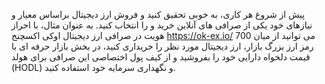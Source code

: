پیش از شروع هر کاری، به خوبی تحقیق کنید و فروش ارز دیجیتال براساس معیار و نیازهای خود یکی از صرافی های آنلاین خرید و را انتخاب کنید. به عنوان مثال، با احراز هویت در صرافی ارز دیجیتال اوکی اکسچنج https://ok-ex.io/ می توانید از میان 700 رمز ارز بزرگ بازار، ارز دیجیتال مورد نظر را خریداری کنید، در بخش بازار حرفه ای با قیمت دلخواه دارایی خود را بفروشید و از کیف پول اختصاصی این صرافی برای هولد (HODL) و نگهداری سرمایه خود استفاده کنید.
